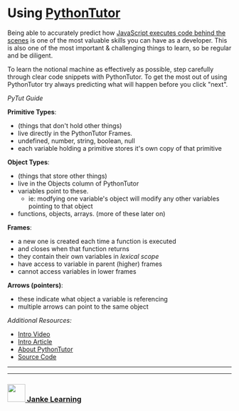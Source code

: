 # Using [PythonTutor](http://www.pythontutor.com/javascript.html#)

Being able to accurately predict how [JavaScript executes code behind the scenes](https://github.com/elewa-academy/js-notional-machine) is one of the most valuable skills you can have as a developer.  This is also one of the most important & challenging things to learn, so be regular and be diligent. 

To learn the notional machine as effectively as possible, step carefully through clear code snippets with PythonTutor.  To get the most out of using PythonTutor try always predicting what will happen before you click "next".

_PyTut Guide_

__Primitive Types__:
* (things that don't hold other things)
* live directly in the PythonTutor Frames.
* undefined, number, string, boolean, null
* each variable holding a primitive stores it's own copy of that primitive

__Object Types__:
* (things that store other things)
* live in the Objects column of PythonTutor
* variables point to these. 
  * ie: modfying one variable's object will modify any other variables pointing to that object
* functions, objects, arrays. (more of these later on)

__Frames__: 
* a new one is created each time a function is executed
* and closes when that function returns
* they contain their own variables in _lexical scope_
* have access to variable in parent (higher) frames
* cannot access variables in lower frames

__Arrows (pointers)__:
* these indicate what object a variable is referencing
* multiple arrows can point to the same object

_Additional Resources:_
* [Intro Video](https://www.youtube.com/watch?v=u0FbLpRDcxU)
* [Intro Article](http://pgbovine.net/python-tutor-live.htm)
* [About PythonTutor](https://www.youtube.com/watch?v=sVtXLdBRfyE)
* [Source Code](https://github.com/pgbovine/OnlinePythonTutor)

___
___
### <a href="http://janke-learning.org" target="_blank"><img src="https://user-images.githubusercontent.com/18554853/50098409-22575780-021c-11e9-99e1-962787adaded.png" width="40" height="40"></img> Janke Learning</a>
